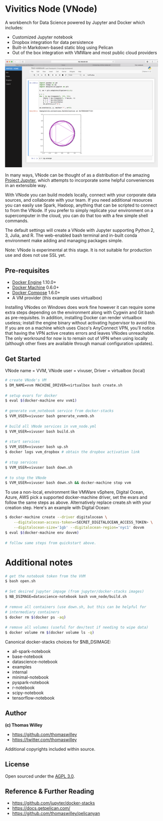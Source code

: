 # Vivitics Node (VNode)

A workbench for Data Science powered by Jupyter and Docker which includes:

- Customized Jupyter notebook
- Dropbox integration for data persistence
- Built-in Markdown-based static blog using Pelican
- Out of the box integration with VMWare and most public cloud providers

![VNode in action](vnode_ss.png)

In many ways, VNode can be thought of as a distribution of the amazing [Project Jupyter](http://jupyter.org/), which attempts to incorporate some helpful conveniences in an extensible way.

With VNode you can build models locally, connect with your corporate
data sources, and collaborate with your team. If you need additional
resources you can easily use Spark, Hadoop, anything that can be
scripted to connect to from the VNode. If you prefer to simply replicate
your environment on a supercomputer in the cloud, you can do that too
with a few simple shell commands.

The default settings will create a VNode with Jupyter supporting Python
2, 3, Julia, and R. The web-enabled bash terminal and in-built conda
environment make adding and managing packages simple.

Note: VNode is experimental at this stage. It is not suitable for
production use and does not use SSL yet.

## Pre-requisites

* [Docker Engine](https://docs.docker.com/engine/) 1.10.0+
* [Docker Machine](https://docs.docker.com/machine/) 0.6.0+
* [Docker Compose](https://docs.docker.com/compose/) 1.6.0+
* A VM provider (this example uses virtualbox)

Installing VNodes on Windows does work fine however it can require some
extra steps depending on the environment along with Cygwin and Git bash
as pre-requisites. In addition, installing Docker can render virtualbox useless; install the engine binary without activating hypervisor to avoid this. If you are on a machine which uses Cisco's AnyConnect VPN, you'll notice that having the VPN active creates errors and leaves VNodes unreachable. The only workround for now is to remain out of VPN when using locally (although other fixes are available through manual configuration updates).

## Get Started

VNode name = VVM, VNode user = vivuser, Driver = virtualbox (local)

```bash
# create VNode's VM
$ DM_NAME=vvm MACHINE_DRIVER=virtualbox bash create.sh

# setup evars for docker
$ eval $(docker-machine env vvm1)

# generate vvm_notebook service from docker-stacks
$ VVM_USER=vivuser bash generate_vvmnb.sh

# build all VNode services in vvm_node.yml
$ VVM_USER=vivuser bash build.sh 

# start services
$ VVM_USER=vivuser bash up.sh
$ docker logs vvm_dropbox # obtain the dropbox activation link

# stop services
$ VVM_USER=vivuser bash down.sh

# to stop the VNode
$ VVM_USER=vivuser bash down.sh && docker-machine stop vvm
```

To use a non-local, environment like VMWare vSphere, Digital Ocean, Azure, AWS pick a supported docker-machine driver, set the evars and follow the same steps as above. Alternatively replace create.sh with your creation step. Here's an example with Digital Ocean:

```bash
$ docker-machine create --driver digitalocean \
    --digitalocean-access-token=<SECRET_DIGITALOCEAN_ACCESS_TOKEN> \
    --digitalocean-size='1gb' --digitalocean-region='nyc1' dovvm
$ eval $(docker-machine env dovvm)

# follow same steps from quickstart above.
```

# Additional notes
```bash
# get the notebook token from the VVM
$ bash open.sh

# Set desired jupyter impage (from jupyter/docker-stacks images)
$ NB_DSIMAGE=datascience-notebook bash vvm_node/build.sh

# remove all containers (use down.sh, but this can be helpful for
# intermediary containers
$ docker rm $(docker ps -aq)

# remove all volumes (useful for dev/test if needing to wipe data)
$ docker volume rm $(docker volume ls -q)
```

Canonical docker-stacks choices for $NB\_DSIMAGE:

- all-spark-notebook
- base-notebook
- datascience-notebook
- examples
- internal
- minimal-notebook
- pyspark-notebook
- r-notebook
- scipy-notebook
- tensorflow-notebook


## Author

**(c) Thomas Willey**
- <https://github.com/thomaswilley>
- <https://twitter.com/thomaswilley>

Additional copyrights included within source.

## License

Open sourced under the [AGPL 3.0](LICENSE).

## Reference & Further Reading

- https://github.com/jupyter/docker-stacks
- https://docs.getpelican.com/
- https://github.com/thomaswilley/pelicanyan
